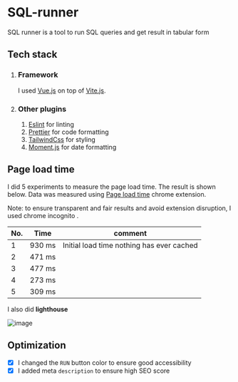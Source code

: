 # SQL-runner
SQL runner is a tool to run SQL queries and get result in tabular form

## Tech stack
 1. ### Framework 
    I used [Vue.js](https://vuejs.org/) on top of [Vite.js](https://vitejs.dev/).
 2. ### Other plugins
    1. [Eslint](https://eslint.org/) for linting
    2. [Prettier](https://prettier.io/) for code formatting
    3. [TailwindCss](https://tailwindcss.com/) for styling
    4. [Moment.js](https://momentjs.com/) for date formatting 

## Page load time
I did 5 experiments to measure the page load time. The result is shown below. Data was measured using [Page load time](https://chrome.google.com/webstore/detail/page-load-time/fploionmjgeclbkemipmkogoaohcdbig/related?hl=en) chrome extension.

Note: to ensure transparent and fair results and avoid extension disruption, I used chrome incognito .

No. | Time | comment
--- | ---  | ---
1 | 930 ms | Initial load time nothing has ever cached
2 | 471 ms  |
3 | 477 ms |
4 | 273 ms |
5 | 309 ms |

I also did **lighthouse** 

![image](https://user-images.githubusercontent.com/60586899/190864857-a9834435-6b95-477c-8f93-dbd98b5d3dd6.png)


## Optimization
 - [x] I changed the `RUN` button color to ensure good accessibility   
 - [x] I  added meta `description` to ensure high SEO score
